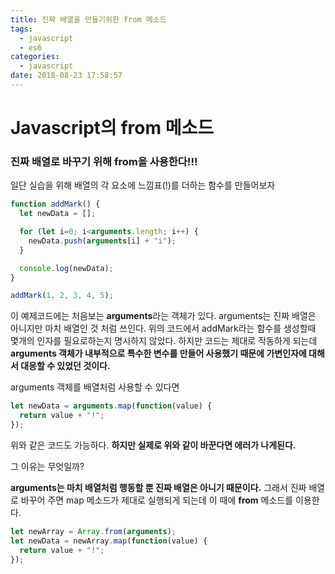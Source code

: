 ```yaml
---
title: 진짜 배열을 만들기위한 from 메소드
tags:
  - javascript
  - es6
categories:
  - javascript
date: 2018-08-23 17:58:57
---
```


# Javascript의 from 메소드

### 진짜 배열로 바꾸기 위해 from을 사용한다!!!

일단 실습을 위해 배열의 각 요소에 느낌표(!)를 더하는 함수를 만들어보자
~~~javascript
function addMark() {
  let newData = [];

  for (let i=0; i<arguments.length; i++) {
    newData.push(arguments[i] + "i");
  }

  console.log(newData);
}

addMark(1, 2, 3, 4, 5);
~~~
이 예제코드에는 처음보는 **arguments**라는 객체가 있다. arguments는 진짜 배열은 아니지만 마치 배열인 것 처럼 쓰인다. 위의 코드에서 addMark라는 함수를 생성할때 몇개의 인자를 필요로하는지 명시하지 않았다. 하지만 코드는 제대로 작동하게 되는데 **arguments 객체가 내부적으로 특수한 변수를 만들어 사용했기 때문에 가변인자에 대해서 대응할 수 있었던 것이다.**

arguments 객체를 배열처럼 사용할 수 있다면
~~~javascript
let newData = arguments.map(function(value) {
  return value + "!";
});
~~~
위와 같은 코드도 가능하다. **하지만 실제로 위와 같이 바꾼다면 에러가 나게된다.**

그 이유는 무엇일까?

**arguments는 마치 배열처럼 행동할 뿐 진짜 배열은 아니기 때문이다.** 그래서 진짜 배열로 바꾸어 주면 map 메소드가 제대로 실행되게 되는데 이 때에 **from** 메소드를 이용한다.
~~~javascript
let newArray = Array.from(arguments);
let newData = newArray.map(function(value) {
  return value + "!";
});
~~~